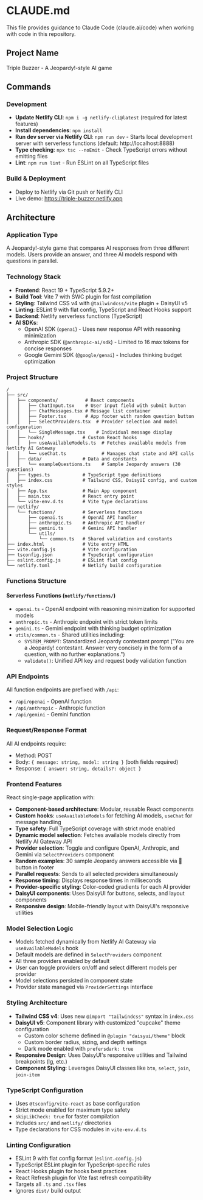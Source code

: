 # CLAUDE.md

This file provides guidance to Claude Code (claude.ai/code) when working with code in this repository.

## Project Name
Triple Buzzer - A Jeopardy!-style AI game

## Commands

### Development
- **Update Netlify CLI**: `npm i -g netlify-cli@latest` (required for latest features)
- **Install dependencies**: `npm install`
- **Run dev server via Netlify CLI**: `npm run dev` - Starts local development server with serverless functions (default: http://localhost:8888)
- **Type checking**: `npx tsc --noEmit` - Check TypeScript errors without emitting files
- **Lint**: `npm run lint` - Run ESLint on all TypeScript files

### Build & Deployment
- Deploy to Netlify via Git push or Netlify CLI
- Live demo: https://triple-buzzer.netlify.app

## Architecture

### Application Type
A Jeopardy!-style game that compares AI responses from three different models. Users provide an answer, and three AI models respond with questions in parallel.

### Technology Stack
- **Frontend**: React 19 + TypeScript 5.9.2+
- **Build Tool**: Vite 7 with SWC plugin for fast compilation
- **Styling**: Tailwind CSS v4 with `@tailwindcss/vite` plugin + DaisyUI v5
- **Linting**: ESLint 9 with flat config, TypeScript and React Hooks support
- **Backend**: Netlify serverless functions (TypeScript)
- **AI SDKs**:
  - OpenAI SDK (`openai`) - Uses new response API with reasoning minimization
  - Anthropic SDK (`@anthropic-ai/sdk`) - Limited to 16 max tokens for concise responses
  - Google Gemini SDK (`@google/genai`) - Includes thinking budget optimization

### Project Structure
```
/
├── src/
│   ├── components/          # React components
│   │   ├── ChatInput.tsx    # User input field with submit button
│   │   ├── ChatMessages.tsx # Message list container
│   │   ├── Footer.tsx       # App footer with random question button
│   │   ├── SelectProviders.tsx  # Provider selection and model configuration
│   │   └── SingleMessage.tsx    # Individual message display
│   ├── hooks/              # Custom React hooks
│   │   ├── useAvailableModels.ts  # Fetches available models from Netlify AI Gateway
│   │   └── useChat.ts             # Manages chat state and API calls
│   ├── data/               # Data and constants
│   │   └── exampleQuestions.ts    # Sample Jeopardy answers (30 questions)
│   ├── types.ts            # TypeScript type definitions
│   ├── index.css           # Tailwind CSS, DaisyUI config, and custom styles
│   ├── App.tsx             # Main App component
│   ├── main.tsx            # React entry point
│   └── vite-env.d.ts       # Vite type declarations
├── netlify/
│   └── functions/          # Serverless functions
│       ├── openai.ts       # OpenAI API handler
│       ├── anthropic.ts    # Anthropic API handler
│       ├── gemini.ts       # Gemini API handler
│       └── utils/
│           └── common.ts   # Shared validation and constants
├── index.html              # Vite entry HTML
├── vite.config.js          # Vite configuration
├── tsconfig.json           # TypeScript configuration
├── eslint.config.js        # ESLint flat config
└── netlify.toml            # Netlify build configuration
```

### Functions Structure

#### Serverless Functions (`netlify/functions/`)
- `openai.ts` - OpenAI endpoint with reasoning minimization for supported models
- `anthropic.ts` - Anthropic endpoint with strict token limits
- `gemini.ts` - Gemini endpoint with thinking budget optimization
- `utils/common.ts` - Shared utilities including:
  - `SYSTEM_PROMPT`: Standardized Jeopardy contestant prompt ("You are a Jeopardy! contestant. Answer very concisely in the form of a question, with no further explanations.")
  - `validate()`: Unified API key and request body validation function

### API Endpoints
All function endpoints are prefixed with `/api`:
- `/api/openai` - OpenAI function
- `/api/anthropic` - Anthropic function
- `/api/gemini` - Gemini function

### Request/Response Format
All AI endpoints require:
- Method: POST
- Body: `{ message: string, model: string }` (both fields required)
- Response: `{ answer: string, details?: object }`

### Frontend Features
React single-page application with:
- **Component-based architecture**: Modular, reusable React components
- **Custom hooks**: `useAvailableModels` for fetching AI models, `useChat` for message handling
- **Type safety**: Full TypeScript coverage with strict mode enabled
- **Dynamic model selection**: Fetches available models directly from Netlify AI Gateway API
- **Provider selection**: Toggle and configure OpenAI, Anthropic, and Gemini via `SelectProviders` component
- **Random examples**: 30 sample Jeopardy answers accessible via 🎲 button in footer
- **Parallel requests**: Sends to all selected providers simultaneously
- **Response timing**: Displays response times in milliseconds
- **Provider-specific styling**: Color-coded gradients for each AI provider
- **DaisyUI components**: Uses DaisyUI for buttons, selects, and layout components
- **Responsive design**: Mobile-friendly layout with DaisyUI's responsive utilities

### Model Selection Logic
- Models fetched dynamically from Netlify AI Gateway via `useAvailableModels` hook
- Default models are defined in `SelectProviders` component
- All three providers enabled by default
- User can toggle providers on/off and select different models per provider
- Model selections persisted in component state
- Provider state managed via `ProviderSettings` interface

### Styling Architecture
- **Tailwind CSS v4**: Uses new `@import "tailwindcss"` syntax in `index.css`
- **DaisyUI v5**: Component library with customized "cupcake" theme configuration
  - Custom color scheme defined in `@plugin "daisyui/theme"` block
  - Custom border radius, sizing, and depth settings
  - Dark mode enabled with `prefersdark: true`
- **Responsive Design**: Uses DaisyUI's responsive utilities and Tailwind breakpoints (lg, etc.)
- **Component Styling**: Leverages DaisyUI classes like `btn`, `select`, `join`, `join-item`

### TypeScript Configuration
- Uses `@tsconfig/vite-react` as base configuration
- Strict mode enabled for maximum type safety
- `skipLibCheck: true` for faster compilation
- Includes `src/` and `netlify/` directories
- Type declarations for CSS modules in `vite-env.d.ts`

### Linting Configuration
- ESLint 9 with flat config format (`eslint.config.js`)
- TypeScript ESLint plugin for TypeScript-specific rules
- React Hooks plugin for hooks best practices
- React Refresh plugin for Vite fast refresh compatibility
- Targets all `.ts` and `.tsx` files
- Ignores `dist/` build output